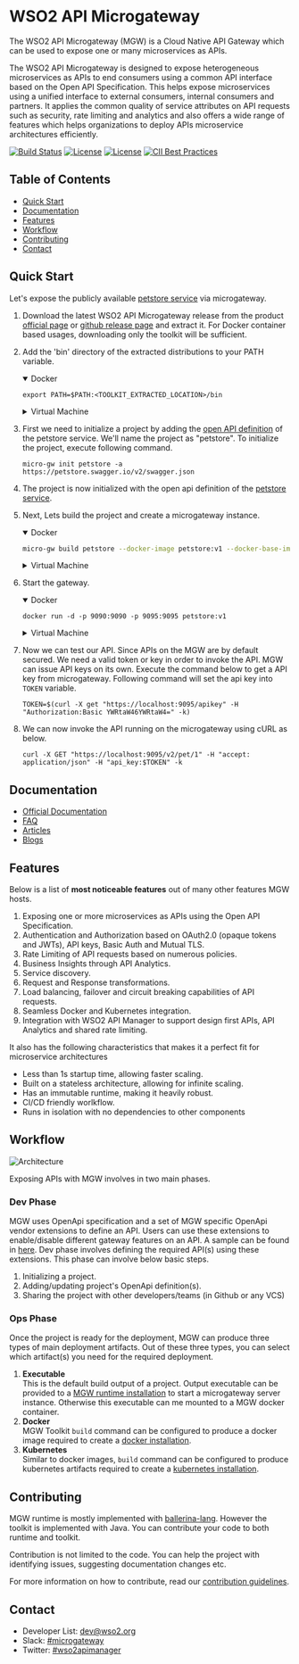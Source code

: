 # WSO2 API Microgateway

The WSO2 API Microgateway (MGW) is a Cloud Native API Gateway which can be used to expose one or many microservices as APIs.

The WSO2 API Microgateway is designed to expose heterogeneous microservices as APIs to end consumers using a common API 
interface based on the Open API Specification. This helps expose microservices using a unified interface to external 
consumers, internal consumers and partners. It applies the common quality of service attributes on API requests such as 
security, rate limiting and analytics and also offers a wide range of features which helps organizations to deploy APIs 
microservice architectures efficiently.

[![Build Status](https://wso2.org/jenkins/job/products/job/product-microgateway/badge/icon)](https://wso2.org/jenkins/view/All%20Builds/job/products/job/product-microgateway)
[![License](https://img.shields.io/badge/License-Apache%202.0-blue.svg)](https://opensource.org/licenses/Apache-2.0)
[![License](https://img.shields.io/badge/slack-microgateway-blueviolet)](https://join.slack.com/t/wso2-apim/shared_invite/enQtNzEzMzk5Njc5MzM0LTgwODI3NmQ1MjI0ZDQyMGNmZGI4ZjdkZmI1ZWZmMjNkY2E0NmY3ZmExYjkxYThjNzNkOTU2NWJmYzM4YzZiOWU)
[![CII Best Practices](https://bestpractices.coreinfrastructure.org/projects/3312/badge)](https://bestpractices.coreinfrastructure.org/projects/3312)

## Table of Contents

   * [Quick Start](#quick-start)
   * [Documentation](#documentation)
   * [Features](#features)
   * [Workflow](#workflow)
   * [Contributing](#contributing)
   * [Contact](#contact)

## Quick Start
Let's expose the publicly available [petstore service](https://petstore.swagger.io/) via  microgateway.

1. Download the latest WSO2 API Microgateway release from the product [official page](https://wso2.com/api-management/api-microgateway/) or 
[github release page](https://github.com/wso2/product-microgateway/releases) and extract it. For Docker container based usages, downloading only the toolkit will be sufficient. 

1. Add the 'bin' directory of the extracted distributions to your PATH variable.
    <details open>
    <summary>Docker</summary>

    ```
    export PATH=$PATH:<TOOLKIT_EXTRACTED_LOCATION>/bin
    ```
    </details>

    <details>
    <summary>Virtual Machine</summary>

    ```
    export PATH=$PATH:<TOOLKIT_EXTRACTED_LOCATION>/bin
    export PATH=$PATH:<RUNTIME_EXTRACTED_LOCATION>/bin
    ```
    </details>

3. First we need to initialize a project by adding the [open API definition](https://petstore.swagger.io/v2/swagger.json) of the petstore service. We'll name the project as "petstore". To initialize the project, execute following command.
    ```
    micro-gw init petstore -a https://petstore.swagger.io/v2/swagger.json
    ```

4. The project is now initialized with the open api definition of the [petstore service](https://petstore.swagger.io/).

 
5. Next, Lets build the project and create a microgateway instance.
    <details open>
    <summary>Docker</summary>

    ```bash
    micro-gw build petstore --docker-image petstore:v1 --docker-base-image wso2/wso2micro-gw:3.2.0
    ```
    </details>

    <details>
    <summary>Virtual Machine</summary>

    ```bash
    micro-gw build petstore
    ```
    </details>

6. Start the gateway.
    <details open>
    <summary>Docker</summary>

    ```
    docker run -d -p 9090:9090 -p 9095:9095 petstore:v1
    ```
    </details>

    <details>
    <summary>Virtual Machine</summary>

    ```
    gateway <PROJECT_LOCATION>/target/petstore.jar
    ```
    </details>

7. Now we can test our API. Since APIs on the MGW are by default secured. We need a valid token or key in order to invoke the API. MGW can issue API keys on its own. Execute the command below to get a API key from microgateway. Following command will set the api key into `TOKEN` variable.

    ```
    TOKEN=$(curl -X get "https://localhost:9095/apikey" -H "Authorization:Basic YWRtaW46YWRtaW4=" -k)
    ``` 

8. We can now invoke the API running on the microgateway using cURL as below.
    ```
    curl -X GET "https://localhost:9095/v2/pet/1" -H "accept: application/json" -H "api_key:$TOKEN" -k
    ```
## Documentation

- [Official Documentation](https://mg.docs.wso2.com)
- [FAQ](https://mg.docs.wso2.com/en/latest/faqs/)
- [Articles](https://wso2.com/library/api-management/)
- [Blogs](https://medium.com/api-integration-essentials)

## Features

Below is a list of **most noticeable features** out of many other features MGW hosts.
1. Exposing one or more microservices as APIs using the Open API Specification.
1. Authentication and Authorization based on OAuth2.0 (opaque tokens and JWTs), API keys, Basic Auth and Mutual TLS.
1. Rate Limiting of API requests based on numerous policies.
1. Business Insights through API Analytics.
1. Service discovery.
1. Request and Response transformations.
1. Load balancing, failover and circuit breaking capabilities of API requests.
1. Seamless Docker and Kubernetes integration.
1. Integration with WSO2 API Manager to support design first APIs, API Analytics and shared rate limiting.

It also has the following characteristics that makes it a perfect fit for microservice architectures
- Less than 1s startup time, allowing faster scaling.
- Built on a stateless architecture, allowing for infinite scaling.
- Has an immutable runtime, making it heavily robust.
- CI/CD friendly worlkflow.
- Runs in isolation with no dependencies to other components

## Workflow

![Architecture](architecture-new.png?raw=true "Architecture")

Exposing APIs with MGW involves in two main phases.

### Dev Phase

MGW uses OpenApi specification and a set of MGW specific OpenApi vendor extensions to define an API. Users can use these extensions to enable/disable different gateway features on an API. A sample can be found in [here](samples/petstore_basic.yaml).
Dev phase involves defining the required API(s) using these extensions. This phase can involve below basic steps.
1. Initializing a project.
1. Adding/updating project's OpenApi definition(s).
1. Sharing the project with other developers/teams (in Github or any VCS)

### Ops Phase

Once the project is ready for the deployment, MGW can produce three types of main deployment artifacts. Out of these three types, you can select which artifact(s) you need for the required deployment.
1. **Executable**    
This is the default build output of a project. Output executable can be provided to a [MGW runtime installation](https://mg.docs.wso2.com/en/latest/install-and-setup/install-on-vm/) to start a microgateway server instance. Otherwise this executable can me mounted to a MGW docker container.
1. **Docker**   
MGW Toolkit `build` command can be configured to produce a docker image required to create a [docker installation](https://mg.docs.wso2.com/en/latest/install-and-setup/install-on-docker/).
1. **Kubernetes**   
Similar to docker images, `build` command can be configured to produce kubernetes artifacts required to create a [kubernetes installation](https://mg.docs.wso2.com/en/latest/install-and-setup/install-on-kubernetes/).

## Contributing

MGW runtime is mostly implemented with [ballerina-lang](https://ballerina.io). However the toolkit is implemented with Java. You can contribute your code to both runtime and toolkit. 

Contribution is not limited to the code. You can help the project with identifying issues, suggesting documentation changes etc.

For more information on how to contribute, read our [contribution guidelines](CONTRIBUTING.md).

## Contact

- Developer List: dev@wso2.org
- Slack: [#microgateway](https://apim-slack.wso2.com/)
- Twitter: [#wso2apimanager](https://twitter.com/wso2apimanager/)
